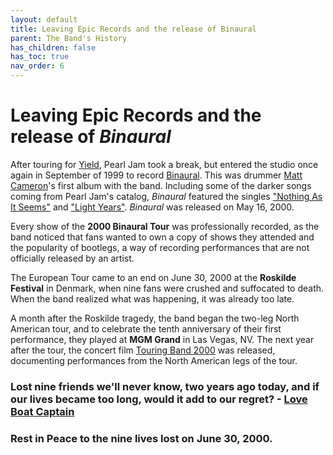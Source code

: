 ```yaml
---
layout: default
title: Leaving Epic Records and the release of Binaural 
parent: The Band's History
has_children: false
has_toc: true
nav_order: 6
---
```


# Leaving Epic Records and the release of *Binaural*

After touring for [Yield](https://pearljamopedia.ml/docs/Albums/Studio/Yield), Pearl Jam took a break, but entered the studio once again in September of 1999 to record [Binaural](https://pearljamopedia.ml/docs/Albums/Studio/Binaural). This was drummer [Matt Cameron](https://pearljamopedia.ml/docs/Notable-Mentions/Current-Members/Matt-Cameron)'s first album with the band. Including some of the darker songs coming from Pearl Jam's catalog, *Binaural* featured the singles ["Nothing As It Seems"](https://pearljamopedia.ml/docs/Albums/Studio/Binaural) and ["Light Years"](https://pearljamopedia.ml/docs/Albums/Studio/Binaural). *Binaural* was released on May 16, 2000.

Every show of the **2000 Binaural Tour** was professionally recorded, as the band noticed that fans wanted to own a copy of shows they attended and the popularity of bootlegs, a way of recording performances that are not officially released by an artist. 

The European Tour came to an end on June 30, 2000 at the **Roskilde Festival** in Denmark, when nine fans were crushed and suffocated to death. When the band realized what was happening, it was already too late.

A month after the Roskilde tragedy, the band began the two-leg North American tour, and to celebrate the tenth anniversary of their first performance, they played at **MGM Grand** in Las Vegas, NV. The next year after the tour, the concert film [Touring Band 2000](https://pearljamopedia.ml/docs/Notable-Mentions/Television-Film/Touring-Band-2000) was released, documenting performances from the North American legs of the tour.

### Lost nine friends we'll never know, two years ago today, and if our lives became too long, would it add to our regret? - [Love Boat Captain](https://pearljamopedia.ml/docs/Albums/Studio/Riot-Act)
### Rest in Peace to the nine lives lost on June 30, 2000.


